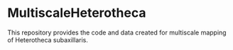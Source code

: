 # MultiscaleHeterotheca
This repository provides the code and data created for multiscale mapping of Heterotheca subaxillaris.
